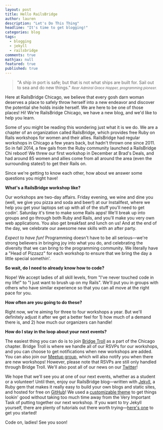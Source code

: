 ```yaml
---
layout: post
title: Hello RailsBridge
author: lauren
description: "Let's Do This Thing"
headline: "It's time to get blogging!"
categories: blog
tags: 
  - blogging
  - jekyll
  - railsbridge
comments: true
mathjax: null
featured: true
published: true
---
```


>&quot;A ship in port is safe; but that is not what ships are built for. Sail out to sea and do new things.&quot;
><small><cite title="Grace Hopper">Rear Admiral Grace Hopper, programming pioneer.</cite></small>

Here at RailsBridge Chicago, we believe that every gosh darn woman deserves a place to safely throw herself into a new endeavor and discover the potential she holds inside herself.  We are here to be one of those places!  Hi!  We're RailsBridge Chicago, we have a new blog, and we'd like to help you learn.

Some of you might be reading this wondering just what it is we do.  We are a chapter of an organization called RailsBridge, which provides free Ruby on Rails workshops for women and their allies.  RailsBridge had regular workshops in Chicago a few years back, but hadn't thrown one since 2011.  So in fall 2014, a few gals from the Ruby community launched a RailsBridge Chi reboot!  We threw our first workshop in December at Brad's Deals, and had around 85 women and allies come from all around the area (even the surrounding states!) to get their Rails on.

Since we're getting to know each other, how about we answer some questions you might have!

**What's a RailsBridge workshop like?**

Our workshops are two-day affairs.  Friday evening, we wine and dine you (well, we give you pizza and soda and beer!) at our Installfest, where we help you get your laptops set up with all of the stuff you'll need to get codin'.  Saturday it's time to make some Rails apps!  We'll break up into groups and go through both Ruby and Rails, and you'll make you very own web applications.  You also get breakfast and lunch on us!  And at the end of the day, we celebrate our awesome new skills with an after party.

*Expect to have fun!*  Programming doesn't have to be all serious—we're strong believers in bringing joy into what you do, and celebrating the diversity that we can bring to the programming community.  We literally have a "Head of Pizzazz" for each workshop to ensure that we bring the day a little special somethin'.

**So wait, do I need to already know how to code?**

Nope!  We accept ladies of all skill levels, from "I've never touched code in my life!" to "I just want to brush up on my Rails".  We'll put you in groups with others who have similar experience so that you can all move at the right pace for you.

**How often are you going to do these?**

Right now, we're aiming for three to four workshops a year.  But we'll definitely adjust it after we get a better feel for 1) how much of a demand there is, and 2) how much our organizers can handle!

**How do I stay in the loop about your next events?**

The easiest thing you can do is to join [Bridge Troll](https://www.bridgetroll.org) as a part of the Chicago chapter.  Bridge Troll is where we handle all of our RSVPs for our workshops, and you can choose to get notifications when new workshops are added.  You can also join our [Meetup group](http://www.meetup.com/RailsBridgeChicago), which will also notify you when there are new workshops!  However, please note that RSVPs are still only handled through Bridge Troll.  We'll also post all of our news on our [Twitter](http://www.twitter.com/RailsBridgeChi)!

We hope that we'll see you at one of our next events, whether as a student or a volunteer!  Until then, enjoy our RailsBridge blog—written with [Jekyll](http://jekyllrb.com/), a Ruby gem that makes it really easy to build your own blogs and static sites, and hosted for free on [GitHub](https://github.com/)!  We used a [customizable theme](https://github.com/hmfaysal/hmfaysal-omega-theme) to get things lookin' good without taking too much time away from the Very Important Task of putting together our next workshop.  If you want to try Jekyll yourself, there are plenty of tutorials out there worth trying—[here's one](http://www.hongkiat.com/blog/blog-with-jekyll/) to get you started!

Code on, ladies!  See you soon!
